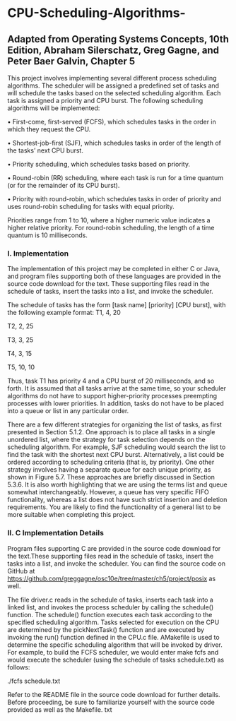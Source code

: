 # CPU-Scheduling-Algorithms-
## Adapted from Operating Systems Concepts, 10th Edition, Abraham Silerschatz, Greg Gagne, and Peter Baer Galvin, Chapter 5

This project involves implementing several different process scheduling algorithms. The scheduler will be assigned a predefined set of tasks and will schedule the tasks based on the selected scheduling algorithm. Each task is assigned a priority and CPU burst. The following scheduling algorithms will be implemented:

• First-come, first-served (FCFS), which schedules tasks in the order in which they request the CPU.

• Shortest-job-first (SJF), which schedules tasks in order of the length of the tasks’ next CPU burst.

• Priority scheduling, which schedules tasks based on priority.

• Round-robin (RR) scheduling, where each task is run for a time quantum (or for the remainder of its CPU burst).

• Priority with round-robin, which schedules tasks in order of priority and uses round-robin scheduling for tasks with equal priority.

Priorities range from 1 to 10, where a higher numeric value indicates a higher relative priority. For round-robin scheduling, the length of a time quantum is 10 milliseconds.

### I. Implementation
The implementation of this project may be completed in either C or Java, and program files supporting both of these languages are provided in the source code download for the text. These supporting files read in the schedule of tasks, insert the tasks into a list, and invoke the scheduler.

The schedule of tasks has the form [task name] [priority] [CPU burst], with the following example format:
T1, 4, 20

T2, 2, 25

T3, 3, 25

T4, 3, 15

T5, 10, 10

Thus, task T1 has priority 4 and a CPU burst of 20 milliseconds, and so forth. It is assumed that all tasks arrive at the same time, so your scheduler algorithms do not have to support higher-priority processes preempting processes with lower priorities. In addition, tasks do not have to be placed into a queue or list in any particular order.

There are a few different strategies for organizing the list of tasks, as first presented in Section 5.1.2. One approach is to place all tasks in a single unordered list, where the strategy for task selection depends on the scheduling algorithm. For example, SJF scheduling would search the list to find the task with the shortest next CPU burst. Alternatively, a list could be ordered according to scheduling criteria (that is, by priority). One other strategy involves having a separate queue for each unique priority, as shown in Figure 5.7. These
approaches are briefly discussed in Section 5.3.6. It is also worth highlighting that we are using the terms list and queue somewhat interchangeably. However, a queue has very specific FIFO functionality, whereas a list does not have such strict insertion and deletion requirements. You are likely to find the functionality of a general list to be more suitable when completing this project.

### II. C Implementation Details
Program files supporting C are provided in the source code download for the text.These supporting files read in the schedule of tasks, insert the tasks into a list, and invoke the scheduler. You can find the source code on GitHub at https://github.com/greggagne/osc10e/tree/master/ch5/project/posix as well.

The file driver.c reads in the schedule of tasks, inserts each task into a linked list, and invokes the process scheduler by calling the schedule() function. The schedule() function executes each task according to the specified scheduling algorithm. Tasks selected for execution on the CPU are determined by the pickNextTask() function and are executed by invoking the run() function defined in the CPU.c file. AMakefile is used to determine the specific scheduling algorithm that will be invoked by driver. For example, to build the FCFS scheduler, we would enter make fcfs
and would execute the scheduler (using the schedule of tasks schedule.txt) as follows:

./fcfs schedule.txt

Refer to the README file in the source code download for further details. Before proceeding, be sure to familiarize yourself with the source code provided as well as the Makefile.
txt
